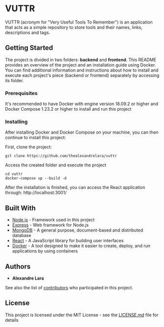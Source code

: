# VUTTR

VUTTR (acronym for "Very Useful Tools To Remember") is an application that acts as a simple repository to store tools and their names, links, descriptions and tags.

## Getting Started

The project is divided in two folders: **backend** and **frontend**. This README provides an overview of the project and an installation guide using Docker. You can find additional information and instructions about how to install and execute each project's piece (backend or frontend) separately by accessing its folder.

### Prerequisites

It's recommended to have Docker with engine version 18.09.2 or higher and Docker Compose 1.23.2 or higher to install and run this project

### Installing

After installing Docker and Docker Compose on your machine, you can then continue to install this project:

First, clone the project:

```
git clone https://github.com/thealexandrelara/vuttr
```

Access the created folder and execute the project

```
cd vuttr
docker-compose up --build -d
```

After the installation is finished, you can access the React application through: http://localhost:3001/

## Built With

- [Node.js](https://nodejs.org/) - Framework used in this project
- [Express](https://expressjs.com/) - Web framework for Node.js
- [MongoDB](https://www.mongodb.com/) - A general purpose, document-based and distributed database
- [React](https://reactjs.org/) - A JavaScript library for building user interfaces
- [Docker](https://www.docker.com/) - A tool designed to make it easier to create, deploy, and run applications by using containers

## Authors

- **Alexandre Lara**

See also the list of [contributors](https://github.com/thealexandrelara/vuttr/contributors) who participated in this project.

## License

This project is licensed under the MIT License - see the [LICENSE.md](LICENSE.md) file for details
